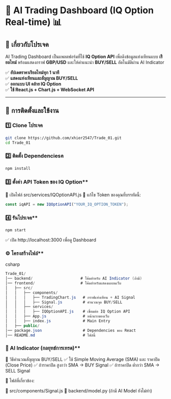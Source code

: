 # 🚀 AI Trading Dashboard (IQ Option Real-time) 📊  

## 📌 **เกี่ยวกับโปรเจค**
AI Trading Dashboard เป็นแพลตฟอร์มที่ใช้ **IQ Option API** เพื่อดึงข้อมูลแท่งเทียนแบบ **เรียลไทม์** พร้อมแสดงกราฟ **GBP/USD** และให้คำแนะนำ **BUY/SELL** อัตโนมัติผ่าน AI Indicator  

✅ **อัปเดตราคาเรียลไทม์ทุก 1 นาที**  
✅ **แสดงแท่งเทียนและสัญญาณ BUY/SELL**  
✅ **ออกแบบ UI คล้าย IQ Option**  
✅ **ใช้ React.js + Chart.js + WebSocket API**  

---

## 🚀 **การติดตั้งและใช้งาน**
### 1️⃣ **Clone โปรเจค**
```sh
git clone https://github.com/xhier2547/Trade_01.git
cd Trade_01
```
### 2️⃣ **ติดตั้ง Dependenciesค**
```sh
npm install
```

### 3️⃣ ตั้งค่า API Token ของ IQ Option**
📌 เปิดไฟล์ src/services/IQOptionAPI.js
🔹 แก้ไข Token ของคุณที่บรรทัดนี้:
```javascript
const iqAPI = new IQOptionAPI("YOUR_IQ_OPTION_TOKEN");
```

### 4️⃣ รันโปรเจค**
```sh
npm start
```
✅ เปิด http://localhost:3000 เพื่อดู Dashboard

### ⚙️ โครงสร้างไฟล์**
csharp
```csharp
Trade_01/
│── backend/                     # โค้ดสำหรับ AI Indicator (ถ้ามี)
│── frontend/                    # โค้ดสำหรับแสดงผลบนเว็บ
│   ├── src/
│   │   ├── components/
│   │   │   ├── TradingChart.js   # กราฟแท่งเทียน + AI Signal
│   │   │   ├── Signal.js         # คำนวณจุด BUY/SELL
│   │   ├── services/
│   │   │   ├── IQOptionAPI.js    # เชื่อมต่อ IQ Option API
│   │   ├── App.js                # หน้าแรกของเว็บ
│   │   ├── index.js              # Main Entry
│   ├── public/
│── package.json                  # Dependencies ของ React
│── README.md                     # ไฟล์นี้
```
### 🧠 AI Indicator (กลยุทธ์การเทรด)**
📌 วิธีคำนวณสัญญาณ BUY/SELL
✅ ใช้ Simple Moving Average (SMA) และ ราคาปิด (Close Price)
✅ ถ้าราคาปิด สูงกว่า SMA → BUY Signal
✅ ถ้าราคาปิด ต่ำกว่า SMA → SELL Signal

🔹 ไฟล์ที่เกี่ยวข้อง:

📌 src/components/Signal.js
📌 backend/model.py (ถ้ามี AI Model ยังไม่ทำ)
